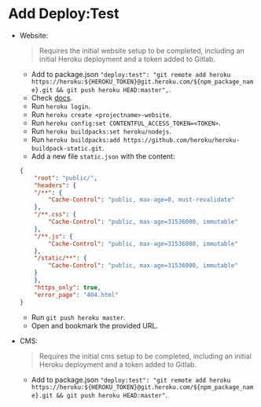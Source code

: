 # Add Deploy:Test

- Website:
    > Requires the initial website setup to be completed, including an initial Heroku deployment and a token added to Gitlab.
    - Add to package.json `"deploy:test": "git remote add heroku https://heroku:${HEROKU_TOKEN}@git.heroku.com/${npm_package_name}.git && git push heroku HEAD:master",`.
    - Check [docs](https://www.gatsbyjs.org/docs/deploying-to-heroku/).
    - Run `heroku login`.
    - Run `heroku create <projectname>-website`.
    - Run `heroku config:set CONTENTFUL_ACCESS_TOKEN=<TOKEN>`.
    - Run `heroku buildpacks:set heroku/nodejs`.
    - Run `heroku buildpacks:add https://github.com/heroku/heroku-buildpack-static.git`.
    - Add a new file `static.json` with the content:
    ```json
    {
        "root": "public/",
        "headers": {
        "/**": {
            "Cache-Control": "public, max-age=0, must-revalidate"
        },
        "/**.css": {
            "Cache-Control": "public, max-age=31536000, immutable"
        },
        "/**.js": {
            "Cache-Control": "public, max-age=31536000, immutable"
        },
        "/static/**": {
            "Cache-Control": "public, max-age=31536000, immutable"
        }
        },
        "https_only": true,
        "error_page": "404.html"
    }
    ```
    - Run `git push heroku master`.
    - Open and bookmark the provided URL.

- CMS:
    > Requires the initial cms setup to be completed, including an initial Heroku deployment and a token added to Gitlab.
    - Add to package.json `"deploy:test": "git remote add heroku https://heroku:${HEROKU_TOKEN}@git.heroku.com/${npm_package_name}.git && git push heroku HEAD:master"`.
